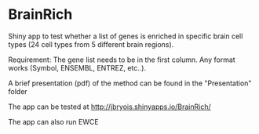 # BrainRich

Shiny app to test whether a list of genes is enriched in specific brain cell types (24 cell types from 5 different brain regions).

Requirement: The gene list needs to be in the first column. Any format works (Symbol, ENSEMBL, ENTREZ, etc..).

A brief presentation (pdf) of the method can be found in the "Presentation" folder

The app can be tested at http://jbryois.shinyapps.io/BrainRich/

The app can also run EWCE
